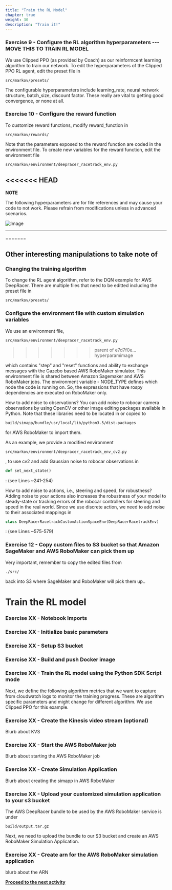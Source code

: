 ```yaml
---
title: "Train the RL Model"
chapter: true
weight: 30
description: "Train it!"
---
```


### Exercise 9 - Configure the RL algorithm hyperparameters  --- MOVE THIS TO TRAIN RL MODEL

We use Clipped PPO (as provided by Coach) as our reinformcent learning algorithm to train our network. 
To edit the hyperparameters of the Clipped PPO RL agent, edit the preset file in 
```
src/markov/presets/
```
 The configurable hyperparameters include learning_rate, neural network structure, batch_size, discount factor. These really are vital to getting good convergence, or none at all.

### Exercise 10 - Configure the reward function

To customize reward functions, modify reward_function in 
```
src/markov/rewards/ 
```
Note that the parameters exposed to the reward function are coded in the environment file. 
To create new variables for the reward function, edit the environment file

`src/markov/environment/deepracer_racetrack_env.py`



<<<<<<< HEAD
---

**NOTE**

The following hyperparameters are for file references and may cause your code to not work.
Please refrain from modifications unless in advanced scenarios.

![Image](/images/400workshop/hyperparamsdonotedit.png)
 
---
=======
## Other interesting manipulations to take note of

### Changing the training algorithm
To change the RL agent algorithm, refer to the DQN example for AWS DeepRacer. There are multiple files that need to be editted including the preset file in 
```
src/markov/presets/
```
### Configure the environment file with custom simulation variables
We use an environment file, 

`src/markov/environment/deepracer_racetrack_env.py` 
>>>>>>> parent of e7d7f0e... hyperparamimage

which contains "step" and "reset" functions and ability to exchange messages with the Gazebo based AWS RoboMaker simulator. This environment file is shared between Amazon Sagemaker and AWS RoboMaker jobs. 
The environment variable - NODE_TYPE defines which node the code is running on. So, the expressions that have rospy dependencies are executed on RoboMaker only.

How to add noise to observations?
You can add noise to robocar camera observations by using OpenCV or other image editing packages available in Python. Note that these libraries need to be located in or copied to 
```
build/simapp/bundle/usr/local/lib/python3.5/dist-packages 
```
for AWS RoboMaker to import them.

As an example, we provide a modified environment 

`src/markov/environment/deepracer_racetrack_env_cv2.py`

, to use cv2 and add Gaussian noise to robocar observations in 
```python 
def set_next_state()
```
: (see Lines ~241-254)

How to add noise to actions, i.e., steering and speed, for robustness?
Adding noise to your actions also increases the robustness of your model to steady-state or tracking errors of the robocar controllers for steering and speed in the real world. Since we use discrete action, we need to add noise to their associated mappings in 
```python
class DeepRacerRacetrackCustomActionSpaceEnv(DeepRacerRacetrackEnv)
```
: (see Lines ~575-579)

### Exercise 12 - Copy custom files to S3 bucket so that Amazon SageMaker and AWS RoboMaker can pick them up

Very important, remember to copy the edited files from 
```
./src/ 
```
back into S3 where SageMaker and RoboMaker will pick them up..


# Train the RL model

### Exercise XX - Notebook Imports

### Exercise XX - Initialize basic parameters

### Exercise XX - Setup S3 bucket

### Exercise XX - Build and push Docker image

### Exercise XX - Train the RL model using the Python SDK Script mode

Next, we define the following algorithm metrics that we want to capture from cloudwatch logs to monitor the training progress. These are algorithm specific parameters and might change for different algorithm. We use Clipped PPO for this example.

### Exercise XX - Create the Kinesis video stream (optional)

Blurb about KVS

### Exercise XX - Start the AWS RoboMaker job

Blurb about starting the AWS RoboMaker job

### Exercise XX - Create Simulation Application

Blurb about creating the simapp in AWS RoboMaker

### Exercise XX - Upload your customized simulation application to your s3 bucket

The AWS DeepRacer bundle to be used by the AWS RoboMaker service is under 
```
build/output.tar.gz
```
Next, we need to upload the bundle to our S3 bucket and create an AWS RoboMaker Simulation Application.



### Exercise XX - Create arn for the AWS RoboMaker simulation application

blurb about the ARN



**[Proceed to the next activity](../startrollouts)**
